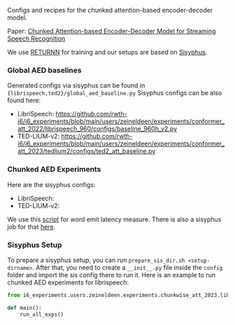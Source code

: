 Configs and recipes for the chunked attention-based encoder-decoder model.

Paper: [Chunked Attention-based Encoder-Decoder Model for Streaming Speech Recognition](https://arxiv.org/abs/2309.08436)

We use [RETURNN](https://github.com/rwth-i6/returnn) for training and our setups are based on [Sisyphus](https://github.com/rwth-i6/sisyphus).

### Global AED baselines

Generated configs via sisyphus can be found in `{librispeech,ted2}/global_aed_baseline.py`
Sisyphus configs can be also found here:
- LibriSpeech: https://github.com/rwth-i6/i6_experiments/blob/main/users/zeineldeen/experiments/conformer_att_2022/librispeech_960/configs/baseline_960h_v2.py
- TED-LIUM-v2: https://github.com/rwth-i6/i6_experiments/blob/main/users/zeineldeen/experiments/conformer_att_2023/tedlium2/configs/ted2_att_baseline.py

### Chunked AED Experiments

Here are the sisyphus configs:
- LibriSpeech:
- TED-LIUM-v2:

We use this [script](https://github.com/rwth-i6/i6_experiments/blob/main/users/zeyer/experiments/exp2023_02_16_chunked_attention/scripts/latency.py)
for word emit latency measure. There is also a sisyphus job for that [here](https://github.com/rwth-i6/i6_experiments/blob/main/users/zeineldeen/experiments/chunkwise_att_2023/latency.py#L5).

### Sisyphus Setup

To prepare a sisyphus setup, you can run `prepare_sis_dir.sh <setup-dirname>`.
After that, you need to create a `__init__.py` file inside
the `config` folder and import the sis config there to run it.
Here is an example to run chunked AED experiments for librispeech:
```python
from i6_experiments.users.zeineldeen.experiments.chunkwise_att_2023.librispeech_960.configs.chunked_aed import run_all_exps

def main():
    run_all_exps()
```
